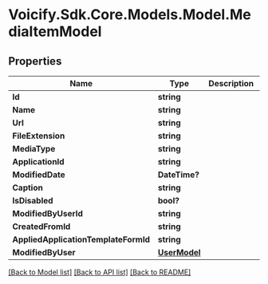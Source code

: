 # Voicify.Sdk.Core.Models.Model.MediaItemModel
## Properties

Name | Type | Description | Notes
------------ | ------------- | ------------- | -------------
**Id** | **string** |  | [optional] 
**Name** | **string** |  | [optional] 
**Url** | **string** |  | [optional] 
**FileExtension** | **string** |  | [optional] 
**MediaType** | **string** |  | [optional] 
**ApplicationId** | **string** |  | [optional] 
**ModifiedDate** | **DateTime?** |  | [optional] 
**Caption** | **string** |  | [optional] 
**IsDisabled** | **bool?** |  | [optional] 
**ModifiedByUserId** | **string** |  | [optional] 
**CreatedFromId** | **string** |  | [optional] 
**AppliedApplicationTemplateFormId** | **string** |  | [optional] 
**ModifiedByUser** | [**UserModel**](UserModel.md) |  | [optional] 

[[Back to Model list]](../README.md#documentation-for-models) [[Back to API list]](../README.md#documentation-for-api-endpoints) [[Back to README]](../README.md)

